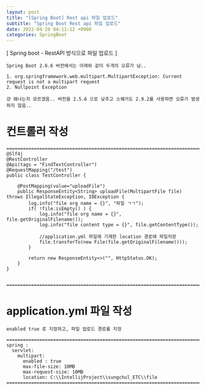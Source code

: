 ```yaml
---
layout: post
title: "[Spring Boot] Rest api 파일 업로드"
subtitle: "Spring Boot Rest api 파일 업로드"
date: 2022-04-20 04:11:12 +0900
categories: SpringBoot
---
```

[ Spring boot - RestAPI 방식으로 파일 업로드 ]
	
	Spring Boot 2.6.6 버전에서는 아래와 같이 두개의 오류가 남..
	
	1. org.springframework.web.multipart.MultipartException: Current request is not a multipart request
	2. Nullpoint Exception

	걍 왜나는지 모르겠음.. 버전을 2.5.6 으로 낮추고 스웨거도 2.9.2를 사용하면 오류가 발생하지 않음..



# 컨트롤러 작성

	=================================================================================================================
	@Slf4j
	@RestController
	@Api(tags = "FindTextController")
	@RequestMapping("/test")
	public class TestController {

		@PostMapping(value="uploadFile")
		public ResponseEntity<String> uploadFile(MultipartFile file) throws IllegalStateException, IOException {
			log.info("file org name = {}", "파일 ㄱㄱ");
			if( !file.isEmpty() ) {
				log.info("file org name = {}", file.getOriginalFilename());
				log.info("file content type = {}", file.getContentType());

				//application.yml 파일에 기재한 location 경로에 파일저장
				file.transferTo(new File(file.getOriginalFilename()));
			}

			return new ResponseEntity<>("", HttpStatus.OK);
		}
	}


	=================================================================================================================
	

# application.yml 파일 작성
	enabled true 로 지정하고, 파일 업로드 경로를 지정

	=================================================================================================================
	spring : 
	  servlet:
		multipart:
		  enabled : true
		  max-file-size: 10MB
		  max-request-size: 10MB
		  location: C:\\IntellijProject\\sungchul_ETC\\file
	=================================================================================================================
